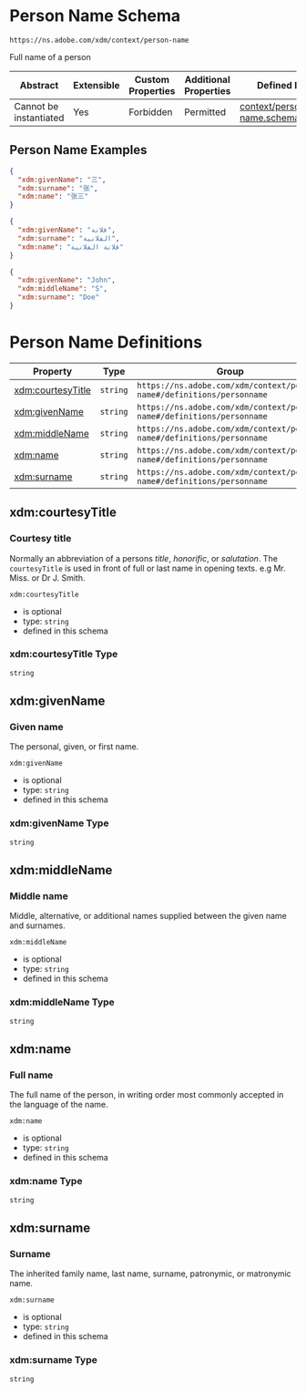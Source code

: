 
# Person Name Schema

```
https://ns.adobe.com/xdm/context/person-name
```

Full name of a person

| Abstract | Extensible | Custom Properties | Additional Properties | Defined In |
|----------|------------|-------------------|-----------------------|------------|
| Cannot be instantiated | Yes | Forbidden | Permitted | [context/person-name.schema.json](context/person-name.schema.json) |

## Person Name Examples

```json
{
  "xdm:givenName": "三",
  "xdm:surname": "张",
  "xdm:name": "张三"
}
```

```json
{
  "xdm:givenName": "فلانة",
  "xdm:surname": "الفلانية",
  "xdm:name": "فلانة الفلانية"
}
```

```json
{
  "xdm:givenName": "John",
  "xdm:middleName": "S",
  "xdm:surname": "Doe"
}
```


# Person Name Definitions

| Property | Type | Group |
|----------|------|-------|
| [xdm:courtesyTitle](#xdm:courtesyTitle) | `string` | `https://ns.adobe.com/xdm/context/person-name#/definitions/personname` |
| [xdm:givenName](#xdm:givenName) | `string` | `https://ns.adobe.com/xdm/context/person-name#/definitions/personname` |
| [xdm:middleName](#xdm:middleName) | `string` | `https://ns.adobe.com/xdm/context/person-name#/definitions/personname` |
| [xdm:name](#xdm:name) | `string` | `https://ns.adobe.com/xdm/context/person-name#/definitions/personname` |
| [xdm:surname](#xdm:surname) | `string` | `https://ns.adobe.com/xdm/context/person-name#/definitions/personname` |

## xdm:courtesyTitle
### Courtesy title

Normally an abbreviation of a persons *title*, *honorific*, or *salutation*.
The `courtesyTitle` is used in front of full or last name in opening texts.
e.g Mr. Miss. or Dr J. Smith.


`xdm:courtesyTitle`
* is optional
* type: `string`
* defined in this schema

### xdm:courtesyTitle Type


`string`






## xdm:givenName
### Given name

The personal, given, or first name.

`xdm:givenName`
* is optional
* type: `string`
* defined in this schema

### xdm:givenName Type


`string`






## xdm:middleName
### Middle name

Middle, alternative, or additional names supplied between the given name and surnames.

`xdm:middleName`
* is optional
* type: `string`
* defined in this schema

### xdm:middleName Type


`string`






## xdm:name
### Full name

The full name of the person, in writing order most commonly accepted in the language of the name.

`xdm:name`
* is optional
* type: `string`
* defined in this schema

### xdm:name Type


`string`






## xdm:surname
### Surname

The inherited family name, last name, surname, patronymic, or matronymic name.

`xdm:surname`
* is optional
* type: `string`
* defined in this schema

### xdm:surname Type


`string`





